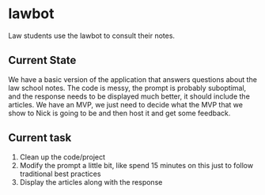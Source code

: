 # lawbot

Law students use the lawbot to consult their notes. 

## Current State

We have a basic version of the application that answers questions about the law school notes. The code is messy, the prompt is probably suboptimal, and the response needs to be displayed much better, it should include the articles. We have an MVP, we just need to decide what the MVP that we show to Nick is going to be and then host it and get some feedback.

## Current task

1. Clean up the code/project
2. Modify the prompt a little bit, like spend 15 minutes on this just to follow traditional best practices
3. Display the articles along with the response